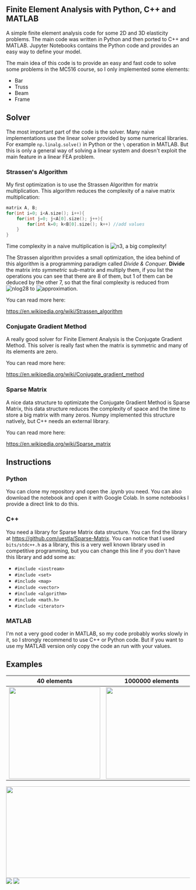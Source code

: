 ## Finite Element Analysis with Python, C++ and MATLAB 

A simple finite element analysis code for some 2D and 3D elasticity problems. The main code was written in Python and then ported to C++ and MATLAB. Jupyter Notebooks contains the Python code and provides an easy way to define your model.

The main idea of this code is to provide an easy and fast code to solve some problems in the MC516 course, so I only implemented some elements:

- Bar
- Truss
- Beam
- Frame

## Solver

The most important part of the code is the solver. Many naive implementations use the linear solver provided by some numerical libraries. For example ```np.linalg.solve()``` in Python or the ```\``` operation in MATLAB. But this is only a general way of solving a linear system and doesn't exploit the main feature in a linear FEA problem.

### Strassen's Algorithm

My first optimization is to use the Strassen Algorithm for matrix multiplication. This algorithm reduces the complexity of a naive matrix multiplication:

```c++
matrix A, B;
for(int i=0; i<A.size(); i++){
    for(int j=0; j<A[0].size(); j++){
        for(int k=0; k<B[0].size(); k++) //add values
    }
}
```
Time complexity in a naive multiplication is ![n3](https://render.githubusercontent.com/render/math?math=\mathcal{O}(n^{3})), a big complexity!

The Strassen algorithm provides a small optimization, the idea behind of this algorithm is a programming paradigm called *Divide & Conquer*. **Divide** the matrix into *symmetric* sub-matrix and multiply them, if you list the operations you can see that there are 8 of them, but 1 of them can be deduced by the other 7, so that the final complexity is reduced from ![nlog28](https://render.githubusercontent.com/render/math?math=\mathcal{O}(n^{\log_{2}8})) to ![approximation](https://render.githubusercontent.com/render/math?math=\mathcal{O}(n^{\log_{2}7})%20\approx%20\mathcal{O}(n^{2.807355})).

You can read more here:

https://en.wikipedia.org/wiki/Strassen_algorithm

### Conjugate Gradient Method

A really good solver for Finite Element Analysis is the Conjugate Gradient Method. This solver is really fast when the matrix is symmetric and many of its elements are zero.

You can read more here:

https://en.wikipedia.org/wiki/Conjugate_gradient_method

### Sparse Matrix

A nice data structure to optimizate the Conjugate Gradient Method is Sparse Matrix, this data structure reduces the complexity of space and the time to store a big matrix with many zeros. Numpy implemented this structure natively, but C++ needs an external library.

You can read more here:

https://en.wikipedia.org/wiki/Sparse_matrix

## Instructions

### Python

You can clone my repository and open the .ipynb you need. You can also download the notebook and open it with Google Colab. In some notebooks I provide a direct link to do this.

### C++

You need a library for Sparse Matrix data structure. You can find the library at https://github.com/uestla/Sparse-Matrix.
You can notice that I used ```bits/stdc++.h``` as a library, this is a very well known library used in competitive programming, but you can change this line if you don't have this library and add some as:

- ```#include <iostream>```
- ```#include <set>```
- ```#include <map>```
- ```#include <vector>```
- ```#include <algorithm>```
- ```#include <math.h>```
- ```#include <iterator>```

### MATLAB

I'm not a very good coder in MATLAB, so my code probably works slowly in it, so I strongly recommend to use C++ or Python code. But if you want to use my MATLAB version only copy the code an run with your values.

## Examples

40 elements | 1000000 elements
------------|-----------------
<img src = "https://raw.githubusercontent.com/HeNeos/Reports-FIM-UNI/master/MC516-C%C3%A1lculo%20por%20elementos%20finitos/images/deformation_40.jpg" width = "250" height = "250"> | <img src = "https://raw.githubusercontent.com/HeNeos/Reports-FIM-UNI/master/MC516-C%C3%A1lculo%20por%20elementos%20finitos/images/deformation_1e6.jpg" width = "250" height = "250">

<img src = "https://raw.githubusercontent.com/HeNeos/Reports-FIM-UNI/master/MC516-C%C3%A1lculo%20por%20elementos%20finitos/images/frame.jpg" width = "550" height = "250">

<img src = "https://raw.githubusercontent.com/HeNeos/Reports-FIM-UNI/master/MC516-C%C3%A1lculo%20por%20elementos%20finitos/images/stiffness.jpg">

<img src = "https://raw.githubusercontent.com/HeNeos/Reports-FIM-UNI/master/MC516-C%C3%A1lculo%20por%20elementos%20finitos/images/beam.jpg">